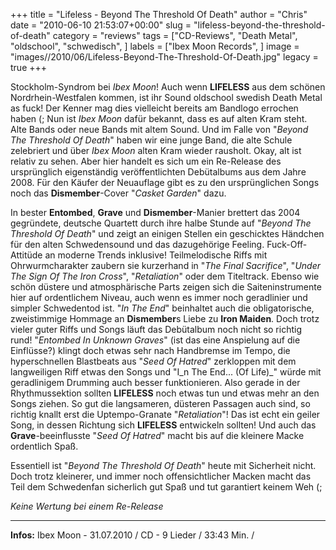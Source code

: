 +++
title = "Lifeless - Beyond The Threshold Of Death"
author = "Chris"
date = "2010-06-10 21:53:07+00:00"
slug = "lifeless-beyond-the-threshold-of-death"
category = "reviews"
tags = ["CD-Reviews", "Death Metal", "oldschool", "schwedisch", ]
labels = ["Ibex Moon Records", ]
image = "images//2010/06/Lifeless-Beyond-The-Threshold-Of-Death.jpg"
legacy = true
+++

Stockholm-Syndrom bei _Ibex Moon_! Auch wenn **LIFELESS** aus dem schönen Nordrhein-Westfalen kommen, ist ihr Sound oldschool swedish Death Metal as fuck! Der Kenner mag dies vielleicht bereits am Bandlogo errochen haben (;
Nun ist _Ibex Moon_ dafür bekannt, dass es auf alten Kram steht. Alte Bands oder neue Bands mit altem Sound. Und im Falle von "_Beyond The Threshold Of Death_" haben wir eine junge Band, die alte Schule zelebriert und über _Ibex Moon_ alten Kram wieder rausholt. Okay, alt ist relativ zu sehen. Aber hier handelt es sich um ein Re-Release des ursprünglich eigenständig veröffentlichten Debütalbums aus dem Jahre 2008. Für den Käufer der Neuauflage gibt es zu den ursprünglichen Songs noch das **Dismember**-Cover "_Casket Garden_" dazu.

In bester **Entombed**, **Grave** und **Dismember**-Manier brettert das 2004 gegründete, deutsche Quartett durch ihre halbe Stunde auf "_Beyond The Threshold Of Death_" und zeigt an einigen Stellen ein geschicktes Händchen für den alten Schwedensound und das dazugehörige Feeling. Fuck-Off-Attitüde an moderne Trends inklusive!
Teilmelodische Riffs mit Ohrwurmcharakter zaubern sie kurzerhand in "_The Final Sacrifice_", "_Under The Sign Of The Iron Cross_", "_Retaliation_" oder dem Titeltrack. Ebenso wie schön düstere und atmosphärische Parts zeigen sich die Saiteninstrumente hier auf ordentlichem Niveau, auch wenn es immer noch geradlinier und simpler Schwedentod ist. "_In The End_" beinhaltet auch die obligatorische, zweistimmige Hommage an **Dismember**s Liebe zu **Iron Maiden**.
Doch trotz vieler guter Riffs und Songs läuft das Debütalbum noch nicht so richtig rund! "_Entombed In Unknown Graves_" (ist das eine Anspielung auf die Einflüsse?) klingt doch etwas sehr nach Handbremse im Tempo, die hyperschnellen Blastbeats aus "_Seed Of Hatred_" zerkloppen mit dem langweiligen Riff etwas den Songs und "I_n The End... (Of Life)_" würde mit geradlinigem Drumming auch besser funktionieren. Also gerade in der Rhythmussektion sollten **LIFELESS** noch etwas tun und etwas mehr an den Songs ziehen. So gut die langsameren, düsteren Passagen auch sind, so richtig knallt erst die Uptempo-Granate "_Retaliation_"! Das ist echt ein geiler Song, in dessen Richtung sich **LIFELESS** entwickeln sollten! Und auch das **Grave**-beeinflusste "_Seed Of Hatred_" macht bis auf die kleinere Macke ordentlich Spaß.

Essentiell ist "_Beyond The Threshold Of Death_" heute mit Sicherheit nicht. Doch trotz kleinerer, und immer noch offensichtlicher Macken macht das Teil dem Schwedenfan sicherlich gut Spaß und tut garantiert keinem Weh (;

_Keine Wertung bei einem Re-Release_



---
**Infos:**
Ibex Moon - 31.07.2010 / 
CD - 9 Lieder / 33:43 Min. / 
